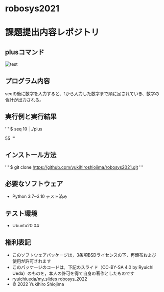 # robosys2021
# 課題提出内容レポジトリ

## plusコマンド

![test](https://github.com/yukihiroshiojima/robosys2021/actions/workflows/test.yml/badge.svg)


## プログラム内容

seqの後に数字を入力すると、1から入力した数字まで順に足されていき、数字の合計が出力される。


## 実行例と実行結果　

'''
$ seq 10 | ./plus

55
'''

## インストール方法

'''
$ git clone https://github.com/yukihiroshiojima/robosys2021.git
'''





## 必要なソフトウェア

* Python 3.7~3.10 テスト済み


## テスト環境

* Ubuntu20.04


## 権利表記

* このソフトウェアパッケージは，3条項BSDライセンスの下，再頒布および使用が許可されます
* このパッケージのコードは，下記のスライド（CC-BY-SA 4.0 by Ryuichi Ueda）のものを，本人の許可を得て自身の著作としたものです
* [ryuichiueda/my_slides robosys_2022](https://github.com/ryuichiueda/my_slides/tree/master/robosys_2022)
* © 2022 Yukihiro Shiojima
































































































































































































































































































































































